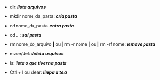 - dir: ***lista arquivos***

- mkdir nome_da_pasta: ***cria pasta***

- cd nome_da_pasta: ***entra pasta***

- cd .. : ***sai pasta***

- rm nome_do_arquivo **|** ou **|** rm -r nome **|** ou **|** rm -rf nome: ***remove pasta***

- erase/del: ***deleta arquivos***

- ls: ***lista o que tiver na pasta***

- Ctrl + l ou clear: ***limpa a tela***

